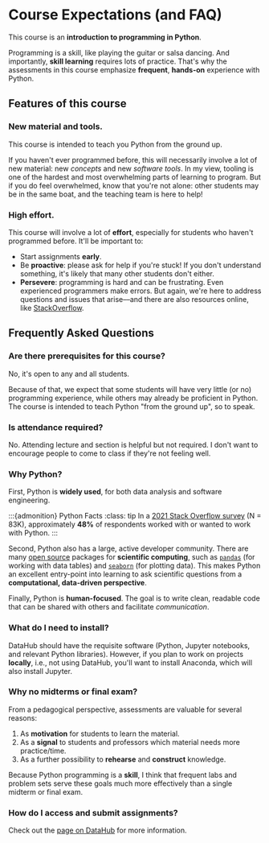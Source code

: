 # Course Expectations (and FAQ)

This course is an **introduction to programming in Python**.

Programming is a skill, like playing the guitar or salsa dancing. And importantly, **skill learning** requires lots of practice. That's why the assessments in this course emphasize **frequent**, **hands-on** experience with Python.

## Features of this course

### New material and tools.

This course is intended to teach you Python from the ground up.

If you haven't ever programmed before, this will necessarily involve a lot of new material: new *concepts* and new *software tools*. In my view, tooling is one of the hardest and most overwhelming parts of learning to program. But if you do feel overwhelmed, know that you're not alone: other students may be in the same boat, and the teaching team is here to help!

### High effort.

This course will involve a lot of **effort**, especially for students who haven't programmed before. It'll be important to:

- Start assignments **early**.  
- Be **proactive**: please ask for help if you're stuck! If you don't understand something, it's likely that many other students don't either.
- **Persevere**: programming is hard and can be frustrating. Even experienced programmers make errors. But again, we're here to address questions and issues that arise––and there are also resources online, like [StackOverflow](https://stackoverflow.com/). 


## Frequently Asked Questions

### Are there prerequisites for this course?

No, it's open to any and all students.

Because of that, we expect that some students will have very little (or no) programming experience, while others may already be proficient in Python. The course is intended to teach Python "from the ground up", so to speak.

### Is attendance required?

No. Attending lecture and section is helpful but not required. I don't want to encourage people to come to class if they're not feeling well.

### Why Python?

First, Python is **widely used**, for both data analysis and software engineering. 

:::{admonition} Python Facts
:class: tip
In a [2021 Stack Overflow survey](https://insights.stackoverflow.com/survey/2021#most-popular-technologies-language) (N = 83K), approximately **48%** of respondents worked with or wanted to work with Python.
:::

Second, Python also has a large, active developer community. There are many [open source](https://en.wikipedia.org/wiki/Open_source) packages for **scientific computing**, such as [`pandas`](https://pandas.pydata.org/) (for working with data tables) and [`seaborn`](https://seaborn.pydata.org/) (for plotting data). This makes Python an excellent entry-point into learning to ask scientific questions from a **computational, data-driven perspective**.

Finally, Python is **human-focused**. The goal is to write clean, readable code that can be shared with others and facilitate *communication*.

### What do I need to install?

DataHub should have the requisite software (Python, Jupyter notebooks, and relevant Python libraries). However, if you plan to work on projects **locally**, i.e., not using DataHub, you'll want to install Anaconda, which will also install Jupyter.

### Why no midterms or final exam?

From a pedagogical perspective, assessments are valuable for several reasons: 

1) As **motivation** for students to learn the material.  
2) As a **signal** to students and professors which material needs more practice/time.  
3) As a further possibility to **rehearse** and **construct** knowledge.

Because Python programming is a **skill**, I think that frequent labs and problem sets serve these goals much more effectively than a single midterm or final exam.


### How do I access and submit assignments?

Check out the [page on DataHub](datahub) for more information.

